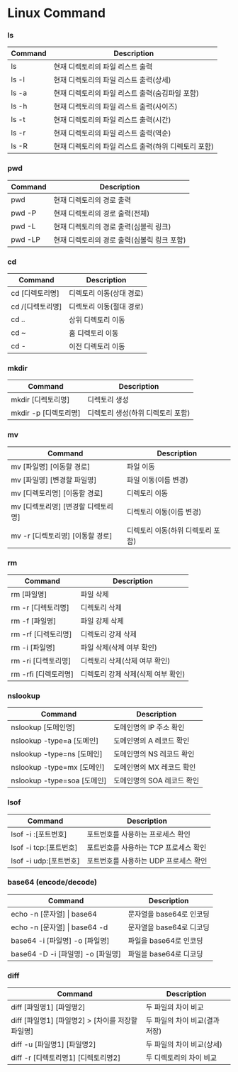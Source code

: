 # Linux Command

### ls

| Command | Description                    |
|---------|--------------------------------|
| ls      | 현재 디렉토리의 파일 리스트 출력             |
| ls -l   | 현재 디렉토리의 파일 리스트 출력(상세)         |
| ls -a   | 현재 디렉토리의 파일 리스트 출력(숨김파일 포함)    |
| ls -h   | 현재 디렉토리의 파일 리스트 출력(사이즈)        |
| ls -t   | 현재 디렉토리의 파일 리스트 출력(시간)         |
| ls -r   | 현재 디렉토리의 파일 리스트 출력(역순)         |
| ls -R   | 현재 디렉토리의 파일 리스트 출력(하위 디렉토리 포함) |

### pwd

| Command | Description               |
|---------|---------------------------|
| pwd     | 현재 디렉토리의 경로 출력            |
| pwd -P  | 현재 디렉토리의 경로 출력(전체)        |
| pwd -L  | 현재 디렉토리의 경로 출력(심볼릭 링크)    |
| pwd -LP | 현재 디렉토리의 경로 출력(심볼릭 링크 포함) |

### cd

| Command     | Description    |
|-------------|----------------|
| cd [디렉토리명]  | 디렉토리 이동(상대 경로) |
| cd /[디렉토리명] | 디렉토리 이동(절대 경로) |
| cd ..       | 상위 디렉토리 이동     |
| cd ~        | 홈 디렉토리 이동      |
| cd -        | 이전 디렉토리 이동     |

### mkdir

| Command          | Description         |
|------------------|---------------------|
| mkdir [디렉토리명]    | 디렉토리 생성             |
| mkdir -p [디렉토리명] | 디렉토리 생성(하위 디렉토리 포함) |

### mv

| Command                | Description         |
|------------------------|---------------------|
| mv [파일명] [이동할 경로]      | 파일 이동               |
| mv [파일명] [변경할 파일명]     | 파일 이동(이름 변경)        |
| mv [디렉토리명] [이동할 경로]    | 디렉토리 이동             |
| mv [디렉토리명] [변경할 디렉토리명] | 디렉토리 이동(이름 변경)      |
| mv -r [디렉토리명] [이동할 경로] | 디렉토리 이동(하위 디렉토리 포함) |

### rm

| Command         | Description          |
|-----------------|----------------------|
| rm [파일명]        | 파일 삭제                |
| rm -r [디렉토리명]   | 디렉토리 삭제              |
| rm -f [파일명]     | 파일 강제 삭제             |
| rm -rf [디렉토리명]  | 디렉토리 강제 삭제           |
| rm -i [파일명]     | 파일 삭제(삭제 여부 확인)      |
| rm -ri [디렉토리명]  | 디렉토리 삭제(삭제 여부 확인)    |
| rm -rfi [디렉토리명] | 디렉토리 강제 삭제(삭제 여부 확인) |

### nslookup

| Command                  | Description      |
|--------------------------|------------------|
| nslookup [도메인명]          | 도메인명의 IP 주소 확인   |
| nslookup -type=a [도메인]   | 도메인명의 A 레코드 확인   |
| nslookup -type=ns [도메인]  | 도메인명의 NS 레코드 확인  |
| nslookup -type=mx [도메인]  | 도메인명의 MX 레코드 확인  |
| nslookup -type=soa [도메인] | 도메인명의 SOA 레코드 확인 |

### lsof

| Command            | Description            |
|--------------------|------------------------|
| lsof -i :[포트번호]    | 포트번호를 사용하는 프로세스 확인     |
| lsof -i tcp:[포트번호] | 포트번호를 사용하는 TCP 프로세스 확인 |
| lsof -i udp:[포트번호] | 포트번호를 사용하는 UDP 프로세스 확인 |

### base64 (encode/decode)

| Command                     | Description      |
|-----------------------------|------------------|
| echo -n [문자열] \| base64     | 문자열을 base64로 인코딩 |
| echo -n [문자열] \| base64 -d  | 문자열을 base64로 디코딩 |
| base64 -i [파일명] -o [파일명]    | 파일을 base64로 인코딩  |
| base64 -D -i [파일명] -o [파일명] | 파일을 base64로 디코딩  |

### diff

| Command                            | Description        |
|------------------------------------|--------------------|
| diff [파일명1] [파일명2]                 | 두 파일의 차이 비교        |
| diff [파일명1] [파일명2] > [차이를 저장할 파일명] | 두 파일의 차이 비교(결과 저장) |
| diff -u [파일명1] [파일명2]              | 두 파일의 차이 비교(상세)    |
| diff -r [디렉토리명1] [디렉토리명2]          | 두 디렉토리의 차이 비교      |
